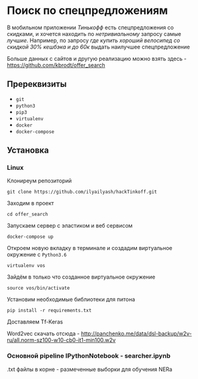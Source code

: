 # Поиск по спецпредложениям

В мобильном приложении *Тинькофф* есть спецпредложения со скидками, и хочется находить по *нетривиальному* запросу самые *лучшие*.
Например, по запросу *где купить хороший велосипед со скидкой 30% кешбэка и до 60к* выдать наилучшее спецпредложение

Больше данных с сайтов и другую реализацию можно взять здесь - https://github.com/kbrodt/offer_search

## Пререквизиты

- `git`
- `python3`
- `pip3`
- `virtualenv`
- `docker`
- `docker-compose`

## Установка

### Linux

Клониреум репозиторий

```[bash]
git clone https://github.com/ilyailyash/hackTinkoff.git
```

Заходим в проект

```[bash]
cd offer_search
```

Запускаем сервер с эластиком и веб сервисом

```[bash]
docker-compose up
```

Откроем новую вкладку в терминале и создадим виртуальное окружение с `Python3.6`

```[bash]
virtualenv vos
```

Зайдём в только что созданное виртуальное окружение

```[bash]
source vos/bin/activate
```

Установим необходимые библиотеки для питона

```[bash]
pip install -r requirements.txt
```
Доставляем Tf-Keras

Word2vec скачать отсюда - http://panchenko.me/data/dsl-backup/w2v-ru/all.norm-sz100-w10-cb0-it1-min100.w2v

### Основной pipeline IPythonNotebook - searcher.ipynb
.txt файлы в корне - размеченные выборки для обучения NERa
